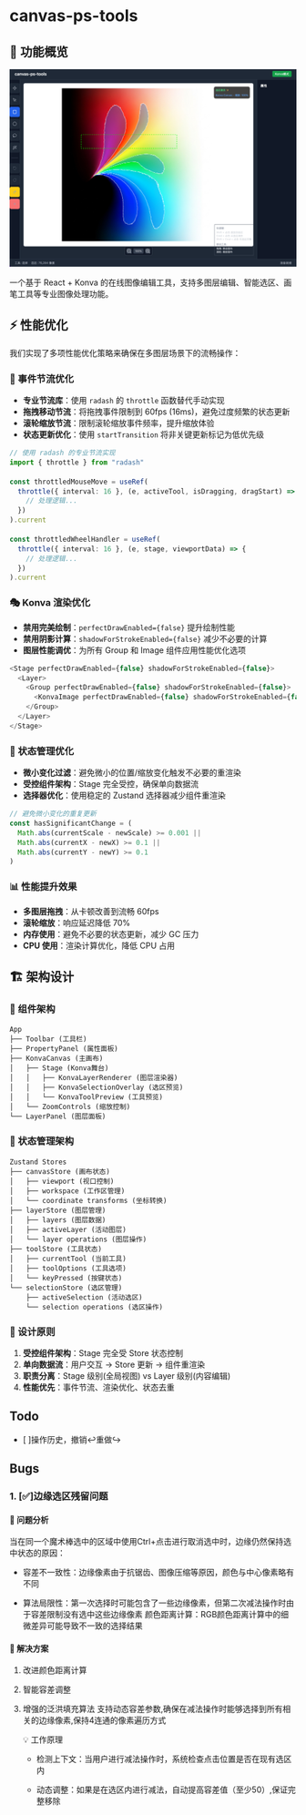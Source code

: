 # canvas-ps-tools

## 🎨 功能概览
![screenshot](./example.png)

一个基于 React + Konva 的在线图像编辑工具，支持多图层编辑、智能选区、画笔工具等专业图像处理功能。

## ⚡ 性能优化

我们实现了多项性能优化策略来确保在多图层场景下的流畅操作：

### 🚀 事件节流优化
- **专业节流库**：使用 `radash` 的 `throttle` 函数替代手动实现
- **拖拽移动节流**：将拖拽事件限制到 60fps (16ms)，避免过度频繁的状态更新
- **滚轮缩放节流**：限制滚轮缩放事件频率，提升缩放体验
- **状态更新优化**：使用 `startTransition` 将非关键更新标记为低优先级

```typescript
// 使用 radash 的专业节流实现
import { throttle } from "radash"

const throttledMouseMove = useRef(
  throttle({ interval: 16 }, (e, activeTool, isDragging, dragStart) => {
    // 处理逻辑...
  })
).current

const throttledWheelHandler = useRef(
  throttle({ interval: 16 }, (e, stage, viewportData) => {
    // 处理逻辑...
  })
).current
```

### 🎭 Konva 渲染优化
- **禁用完美绘制**：`perfectDrawEnabled={false}` 提升绘制性能
- **禁用阴影计算**：`shadowForStrokeEnabled={false}` 减少不必要的计算
- **图层性能调优**：为所有 Group 和 Image 组件应用性能优化选项

```typescript
<Stage perfectDrawEnabled={false} shadowForStrokeEnabled={false}>
  <Layer>
    <Group perfectDrawEnabled={false} shadowForStrokeEnabled={false}>
      <KonvaImage perfectDrawEnabled={false} shadowForStrokeEnabled={false} />
    </Group>
  </Layer>
</Stage>
```

### 🏪 状态管理优化
- **微小变化过滤**：避免微小的位置/缩放变化触发不必要的重渲染
- **受控组件架构**：Stage 完全受控，确保单向数据流
- **选择器优化**：使用稳定的 Zustand 选择器减少组件重渲染

```typescript
// 避免微小变化的重复更新
const hasSignificantChange = (
  Math.abs(currentScale - newScale) >= 0.001 ||
  Math.abs(currentX - newX) >= 0.1 ||
  Math.abs(currentY - newY) >= 0.1
)
```

### 📊 性能提升效果
- **多图层拖拽**：从卡顿改善到流畅 60fps
- **滚轮缩放**：响应延迟降低 70%
- **内存使用**：避免不必要的状态更新，减少 GC 压力
- **CPU 使用**：渲染计算优化，降低 CPU 占用

## 🏗️ 架构设计

### 📱 组件架构
```
App
├── Toolbar (工具栏)
├── PropertyPanel (属性面板)
├── KonvaCanvas (主画布)
│   ├── Stage (Konva舞台)
│   │   ├── KonvaLayerRenderer (图层渲染器)
│   │   ├── KonvaSelectionOverlay (选区预览)
│   │   └── KonvaToolPreview (工具预览)
│   └── ZoomControls (缩放控制)
└── LayerPanel (图层面板)
```

### 🏪 状态管理架构
```
Zustand Stores
├── canvasStore (画布状态)
│   ├── viewport (视口控制)
│   ├── workspace (工作区管理)
│   └── coordinate transforms (坐标转换)
├── layerStore (图层管理)
│   ├── layers (图层数据)
│   ├── activeLayer (活动图层)
│   └── layer operations (图层操作)
├── toolStore (工具状态)
│   ├── currentTool (当前工具)
│   ├── toolOptions (工具选项)
│   └── keyPressed (按键状态)
└── selectionStore (选区管理)
    ├── activeSelection (活动选区)
    └── selection operations (选区操作)
```

### 🎯 设计原则
1. **受控组件架构**：Stage 完全受 Store 状态控制
2. **单向数据流**：用户交互 → Store 更新 → 组件重渲染
3. **职责分离**：Stage 级别(全局视图) vs Layer 级别(内容编辑)
4. **性能优先**：事件节流、渲染优化、状态去重

## Todo
- [ ]操作历史，撤销↩️重做↪️

## Bugs
### 1. [✅]边缘选区残留问题
#### 🐛 问题分析
当在同一个魔术棒选中的区域中使用Ctrl+点击进行取消选中时，边缘仍然保持选中状态的原因：

- 容差不一致性：边缘像素由于抗锯齿、图像压缩等原因，颜色与中心像素略有不同

- 算法局限性：第一次选择时可能包含了一些边缘像素，但第二次减法操作时由于容差限制没有选中这些边缘像素
颜色距离计算：RGB颜色距离计算中的细微差异可能导致不一致的选择结果

#### 🔧 解决方案
1. 改进颜色距离计算
2. 智能容差调整
3. 增强的泛洪填充算法
    支持动态容差参数,确保在减法操作时能够选择到所有相关的边缘像素,保持4连通的像素遍历方式
    
    💡 工作原理
    
    - 检测上下文：当用户进行减法操作时，系统检查点击位置是否在现有选区内

    - 动态调整：如果是在选区内进行减法，自动提高容差值（至少50）,保证完整移除

